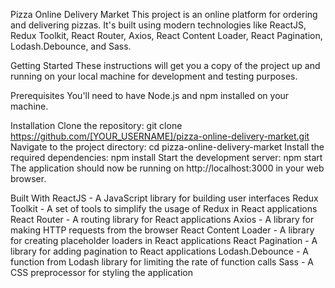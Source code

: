 Pizza Online Delivery Market
This project is an online platform for ordering and delivering pizzas. It's built using modern technologies like ReactJS, Redux Toolkit, React Router, Axios, React Content Loader, React Pagination, Lodash.Debounce, and Sass.

Getting Started
These instructions will get you a copy of the project up and running on your local machine for development and testing purposes.

Prerequisites
You'll need to have Node.js and npm installed on your machine.

Installation
Clone the repository: git clone https://github.com/[YOUR_USERNAME]/pizza-online-delivery-market.git
Navigate to the project directory: cd pizza-online-delivery-market
Install the required dependencies: npm install
Start the development server: npm start
The application should now be running on http://localhost:3000 in your web browser.

Built With
ReactJS - A JavaScript library for building user interfaces
Redux Toolkit - A set of tools to simplify the usage of Redux in React applications
React Router - A routing library for React applications
Axios - A library for making HTTP requests from the browser
React Content Loader - A library for creating placeholder loaders in React applications
React Pagination - A library for adding pagination to React applications
Lodash.Debounce - A function from Lodash library for limiting the rate of function calls
Sass - A CSS preprocessor for styling the application
